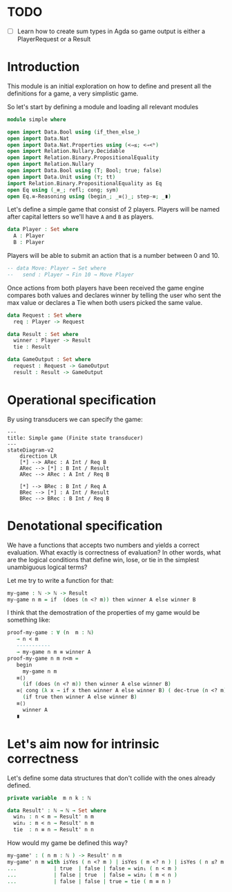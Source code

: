 # TODO

- [ ] Learn how to create sum types in Agda so game output is either a PlayerRequest or a Result

# Introduction

This module is an initial exploration on how to define and present all the definitions for a game, a very simplistic game.

So let's start by defining a module and loading all relevant modules

```agda
module simple where

open import Data.Bool using (if_then_else_)
open import Data.Nat
open import Data.Nat.Properties using (<⇒≤; <⇒<ᵇ)
open import Relation.Nullary.Decidable
open import Relation.Binary.PropositionalEquality
open import Relation.Nullary
open import Data.Bool using (T; Bool; true; false)
open import Data.Unit using (⊤; tt)
import Relation.Binary.PropositionalEquality as Eq
open Eq using (_≡_; refl; cong; sym)
open Eq.≡-Reasoning using (begin_; _≡⟨⟩_; step-≡; _∎)
```

Let's define a simple game that consist of 2 players. Players will be named after capital letters so we'll have `A` and `B` as players.

```agda
data Player : Set where
  A : Player
  B : Player
```

Players will be able to submit an action that is a number between 0 and 10.

```agda
-- data Move: Player → Set where
--   send : Player → Fin 10 → Move Player
```

Once actions from both players have been received the game engine compares both values and declares winner by telling the user who sent
the max value or declares a Tie when both users picked the same value.

```agda
data Request : Set where
  req : Player -> Request

data Result : Set where
  winner : Player -> Result
  tie : Result

data GameOutput : Set where
  request : Request -> GameOutput
  result : Result -> GameOutput
```
# Operational specification

By using transducers we can specify the game:

```mermaid
---
title: Simple game (Finite state transducer)
---
stateDiagram-v2
    direction LR
    [*] --> ARec : A Int / Req B
    ARec --> [*] : B Int / Result
    ARec --> ARec : A Int / Req B

    [*] --> BRec : B Int / Req A
    BRec --> [*] : A Int / Result
    BRec --> BRec : B Int / Req B
```

# Denotational specification

We have a functions that accepts two numbers and yields a correct evaluation. What exactly is correctness of evaluation?
In other words, what are the logical conditions that define win, lose, or tie in the simplest unambiguous logical terms?

Let me try to write a function for that:

```agda
my-game : ℕ -> ℕ -> Result
my-game n m = if  (does (n <? m)) then winner A else winner B
```

I think that the demostration of the properties of my game would be something like:

```agda
proof-my-game : ∀ (n  m : ℕ)
   → n < m
   -----------
   → my-game n m ≡ winner A
proof-my-game n m n<m =
   begin
     my-game n m
   ≡⟨⟩
     (if (does (n <? m)) then winner A else winner B)
   ≡⟨ cong (λ x → if x then winner A else winner B) ( dec-true (n <? m) n<m ) ⟩
     (if true then winner A else winner B)
   ≡⟨⟩
     winner A
   ∎
  ```

# Let's aim now for intrinsic correctness

Let's define some data structures that don't collide with the ones already defined.

```agda
private variable  m n k : ℕ

data Result' : ℕ → ℕ → Set where
  win₁ : n < m → Result' n m
  win₂ : m < n → Result' n m
  tie  : n ≡ n → Result' n n
```

How would my game be defined this way?

```agda
my-game' : ( n m : ℕ ) -> Result' n m
my-game' n m with isYes ( n <? m ) | isYes ( m <? n ) | isYes ( n ≤? m )
...            | true  | false | false = win₁ ( n < m )
...            | false | true  | false = win₂ ( m < n )
...            | false | false | true = tie ( m ≡ n )
```
